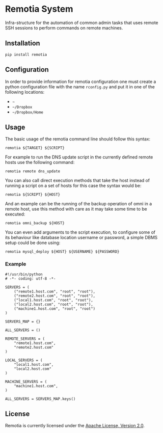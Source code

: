 # Remotia System

Infra-structure for the automation of common admin tasks that uses remote SSH sessions
to perform commands on remote machines.

## Installation

    pip install remotia

## Configuration

In order to provide information for remotia configuration one must create a python
configuration file with the name `rconfig.py` and put it in one of the following
locations:

* `~`
* `~/Dropbox`
* `~/Dropbox/Home`

## Usage

The basic usage of the remotia command line should follow this syntax:

    remotia ${TARGET} ${SCRIPT}

For example to run the DNS update script in the currently defined remote hosts use
the following command:

    remotia remote dns_update

You can also call direct execution methods that take the host instead of running
a script on a set of hosts for this case the syntax would be:

    remotia ${SCRIPT} ${HOST}

And an example can be the running of the backup operation of omni in a remote host,
use this method with care as it may take some time to be executed:

    remotia omni_backup ${HOST}

You can even add arguments to the script execution, to configure some of its behaviour
like database location username or password, a simple DBMS setup could be done using:

    remotia mysql_deploy ${HOST} ${USERNAME} ${PASSWORD}

### Example

	#!/usr/bin/python
	# -*- coding: utf-8 -*-

	SERVERS = (
	    ("remote1.host.com", "root", "root"),
	    ("remote2.host.com", "root", "root"),
	    ("local1.host.com", "root", "root"),
	    ("local2.host.com", "root", "root"),
	    ("machine1.host.com", "root", "root")
	)

	SERVERS_MAP = {}

	ALL_SERVERS = ()

	REMOTE_SERVERS = (
	    "remote1.host.com",
	    "remote2.host.com"
	)

	LOCAL_SERVERS = (
	    "local1.host.com",
	    "local2.host.com"
	)

	MACHINE_SERVERS = (
	    "machine1.host.com",
	)
	
	ALL_SERVERS = SERVERS_MAP.keys()

## License

Remotia is currently licensed under the [Apache License, Version 2.0](http://www.apache.org/licenses/).

